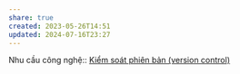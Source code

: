 ```yaml
---
share: true
created: 2023-05-26T14:51
updated: 2024-07-16T23:27
---
```

Nhu cầu công nghệ:: [Kiểm soát phiên bản (version control)](../../Nhu%20c%E1%BA%A7u%20c%C3%B4ng%20ngh%E1%BB%87/Ki%E1%BB%83m%20so%C3%A1t%20phi%C3%AAn%20b%E1%BA%A3n%20(version%20control).md)